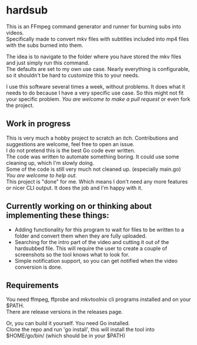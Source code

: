 # hardsub

This is an FFmpeg command generator and runner for burning subs into videos.  
Specifically made to convert mkv files with subtitles included into mp4 files with the subs burned into them.

The idea is to navigate to the folder where you have stored the mkv files and just simply run this command.  
The defaults are set to my own use case. Nearly everything is configurable, so it shouldn't be hard to customize
this to your needs.

I use this software several times a week, without problems. It does what it needs to do because I have a very
specific use case. So this might not fit your specific problem. _You are welcome to make a pull request_ or even
fork the project.

## Work in progress
This is very much a hobby project to scratch an itch. Contributions and suggestions are welcome,
feel free to open an issue.  
I do not pretend this is the best Go code ever written.  
The code was written to automate something boring. It could use some cleaning up, which I'm slowly doing.  
Some of the code is still very much not cleaned up. (especially main.go) _You are welcome to help out_.  
This project is "done" for me. Which means I don't need any more features or nicer CLI output. It does the job
and I'm happy with it.

## Currently working on or thinking about implementing these things:
- Adding functionality for this program to wait for files to be written to a folder and convert them when they are
fully uploaded.
- Searching for the intro part of the video and cutting it out of the hardsubbed file. This will require the user to
create a couple of screenshots so the tool knows what to look for.
- Simple notification support, so you can get notified when the video conversion is done.


## Requirements
You need ffmpeg, ffprobe and mkvtoolnix cli programs installed and on your $PATH.  
There are release versions in the releases page.

Or, you can build it yourself. You need Go installed.  
Clone the repo and run 'go install', this will install the tool into $HOME/go/bin/  (which should be in your $PATH)
